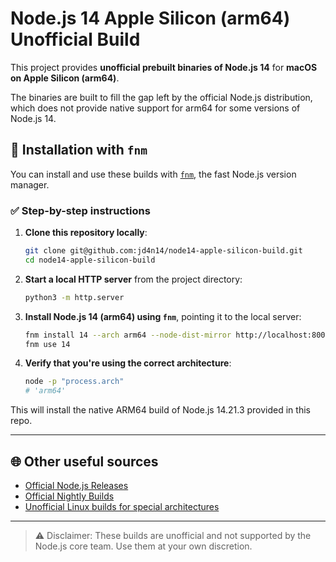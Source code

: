 # Node.js 14 Apple Silicon (arm64) Unofficial Build

This project provides **unofficial prebuilt binaries of Node.js 14** for **macOS on Apple Silicon (arm64)**.

The binaries are built to fill the gap left by the official Node.js distribution, which does not provide native support for arm64 for some versions of Node.js 14.

## 🔧 Installation with `fnm`

You can install and use these builds with [`fnm`](https://github.com/Schniz/fnm), the fast Node.js version manager.

### ✅ Step-by-step instructions

1. **Clone this repository locally**:

   ```bash
   git clone git@github.com:jd4n14/node14-apple-silicon-build.git
   cd node14-apple-silicon-build
   ```

2. **Start a local HTTP server** from the project directory:

   ```bash
   python3 -m http.server
   ```

3. **Install Node.js 14 (arm64) using `fnm`**, pointing it to the local server:

   ```bash
   fnm install 14 --arch arm64 --node-dist-mirror http://localhost:8000/release
   fnm use 14
   ```

4. **Verify that you're using the correct architecture**:

   ```bash
   node -p "process.arch"
   # 'arm64'
   ```

This will install the native ARM64 build of Node.js 14.21.3 provided in this repo.

---

## 🌐 Other useful sources

- [Official Node.js Releases](https://nodejs.org/dist/)
- [Official Nightly Builds](https://nodejs.org/download/nightly/)
- [Unofficial Linux builds for special architectures](https://unofficial-builds.nodejs.org/download/release)

---
> ⚠️ Disclaimer: These builds are unofficial and not supported by the Node.js core team. Use them at your own discretion.
